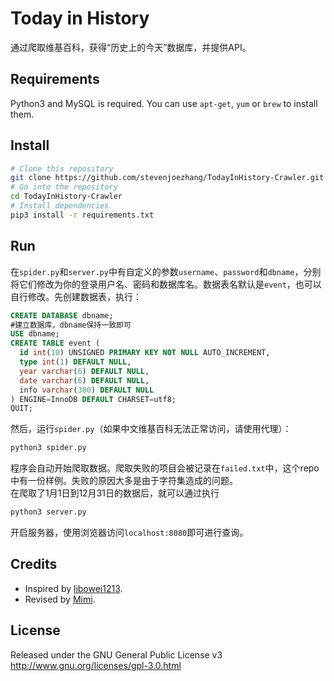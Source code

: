 # Today in History

通过爬取维基百科，获得“历史上的今天”数据库，并提供API。

## Requirements
Python3 and MySQL is required. You can use `apt-get`, `yum` or `brew` to install them.

## Install
```bash
# Clone this repository
git clone https://github.com/stevenjoezhang/TodayInHistory-Crawler.git
# Go into the repository
cd TodayInHistory-Crawler
# Install dependencies
pip3 install -r requirements.txt
```

## Run
在`spider.py`和`server.py`中有自定义的参数`username`、`password`和`dbname`，分别将它们修改为你的登录用户名、密码和数据库名。数据表名默认是`event`，也可以自行修改。先创建数据表，执行：
```sql
CREATE DATABASE dbname;
#建立数据库，dbname保持一致即可
USE dbname;
CREATE TABLE event (
  id int(10) UNSIGNED PRIMARY KEY NOT NULL AUTO_INCREMENT,
  type int(1) DEFAULT NULL,
  year varchar(6) DEFAULT NULL,
  date varchar(6) DEFAULT NULL,
  info varchar(300) DEFAULT NULL
) ENGINE=InnoDB DEFAULT CHARSET=utf8;
QUIT;
```
然后，运行`spider.py`（如果中文维基百科无法正常访问，请使用代理）：
```bash
python3 spider.py
```  
程序会自动开始爬取数据。爬取失败的项目会被记录在`failed.txt`中，这个repo中有一份样例。失败的原因大多是由于字符集造成的问题。  
在爬取了1月1日到12月31日的数据后，就可以通过执行
```bash
python3 server.py
```
开启服务器，使用浏览器访问`localhost:8080`即可进行查询。

## Credits
* Inspired by [libowei1213](http://libowei.net).
* Revised by [Mimi](https://zhangshuqiao.org).

## License
Released under the GNU General Public License v3  
http://www.gnu.org/licenses/gpl-3.0.html
